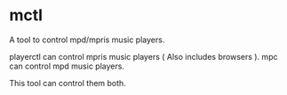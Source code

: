 # mctl

A tool to control mpd/mpris music players.

playerctl can control mpris music players ( Also includes browsers ).
mpc can control mpd music players.

This tool can control them both.
